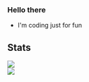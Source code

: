 ### Hello there
- I'm coding just for fun

## Stats
![](https://github-readme-stats.vercel.app/api/top-langs/?username=Napdoee&hide_border=false&include_all_commits=true&count_private=true&layout=compact)</br>
[![](https://visitcount.itsvg.in/api?id=Napdoee&icon=0&color=0)](https://visitcount.itsvg.in)
